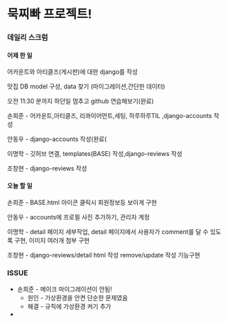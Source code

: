 # 묵찌빠 프로젝트!

###  데일리 스크럼

#### 어제 한 일

어카운트와 아티클즈(게시판)에 대한 django를 작성

맛집 DB model 구성, data 찾기 (마이그레이션,간단한 데이터)

오전 11:30 분까지 하던일 멈추고 github 연습해보기(완료)

손희준 - 어카운트,아티클즈, 리콰이어먼트,세팅, 하루하루TIL ,django-accounts 작성

안동우 - django-accounts 작성(완료(

이명학 - 깃허브 연결, templates(BASE) 작성,django-reviews 작성

조창현 - django-reviews 작성

#### 오늘 할 일

손희준 - BASE.html 아이콘 클릭시 회원정보등 보이게 구현

안동우 - accounts에 프로필 사진 추가하기, 관리자 계정

이명학 - detail 페이지 세부작업, detail 페이지에서 사용자가 comment를 달 수 있도록 구현, 이미지 여러개 첨부 구현

조창현 - django-reviews/detail html 작성  remove/update 작성 기능구현

### ISSUE

- 손희준 - 메이크 마이그레이션이 안됨!
  - 원인 - 가상환경을 안켠 단순한 문제였음
  - 해결 - 규칙에 가상환경 켜기 추가
- 
